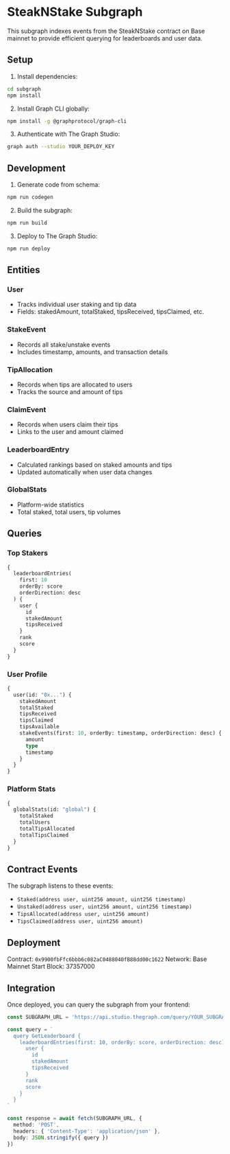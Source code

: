 # SteakNStake Subgraph

This subgraph indexes events from the SteakNStake contract on Base mainnet to provide efficient querying for leaderboards and user data.

## Setup

1. Install dependencies:
```bash
cd subgraph
npm install
```

2. Install Graph CLI globally:
```bash
npm install -g @graphprotocol/graph-cli
```

3. Authenticate with The Graph Studio:
```bash
graph auth --studio YOUR_DEPLOY_KEY
```

## Development

1. Generate code from schema:
```bash
npm run codegen
```

2. Build the subgraph:
```bash
npm run build
```

3. Deploy to The Graph Studio:
```bash
npm run deploy
```

## Entities

### User
- Tracks individual user staking and tip data
- Fields: stakedAmount, totalStaked, tipsReceived, tipsClaimed, etc.

### StakeEvent
- Records all stake/unstake events
- Includes timestamp, amounts, and transaction details

### TipAllocation
- Records when tips are allocated to users
- Tracks the source and amount of tips

### ClaimEvent
- Records when users claim their tips
- Links to the user and amount claimed

### LeaderboardEntry
- Calculated rankings based on staked amounts and tips
- Updated automatically when user data changes

### GlobalStats
- Platform-wide statistics
- Total staked, total users, tip volumes

## Queries

### Top Stakers
```graphql
{
  leaderboardEntries(
    first: 10
    orderBy: score
    orderDirection: desc
  ) {
    user {
      id
      stakedAmount
      tipsReceived
    }
    rank
    score
  }
}
```

### User Profile
```graphql
{
  user(id: "0x...") {
    stakedAmount
    totalStaked
    tipsReceived
    tipsClaimed
    tipsAvailable
    stakeEvents(first: 10, orderBy: timestamp, orderDirection: desc) {
      amount
      type
      timestamp
    }
  }
}
```

### Platform Stats
```graphql
{
  globalStats(id: "global") {
    totalStaked
    totalUsers
    totalTipsAllocated
    totalTipsClaimed
  }
}
```

## Contract Events

The subgraph listens to these events:
- `Staked(address user, uint256 amount, uint256 timestamp)`
- `Unstaked(address user, uint256 amount, uint256 timestamp)`
- `TipsAllocated(address user, uint256 amount)`
- `TipsClaimed(address user, uint256 amount)`

## Deployment

Contract: `0x9900fbFfc6bbb6c082aC0488040fB88dd00c1622`
Network: Base Mainnet
Start Block: 37357000

## Integration

Once deployed, you can query the subgraph from your frontend:

```typescript
const SUBGRAPH_URL = 'https://api.studio.thegraph.com/query/YOUR_SUBGRAPH_ID/steaknstake/v1.0.0'

const query = `
  query GetLeaderboard {
    leaderboardEntries(first: 10, orderBy: score, orderDirection: desc) {
      user {
        id
        stakedAmount
        tipsReceived
      }
      rank
      score
    }
  }
`

const response = await fetch(SUBGRAPH_URL, {
  method: 'POST',
  headers: { 'Content-Type': 'application/json' },
  body: JSON.stringify({ query })
})
```